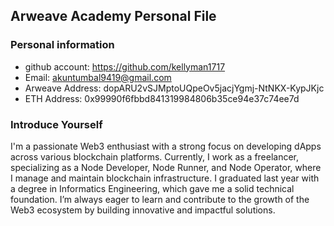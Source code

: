 ## Arweave Academy Personal File

### Personal information

- github account: https://github.com/kellyman1717
- Email: akuntumbal9419@gmail.com
- Arweave Address: dopARU2vSJMptoUQpeOv5jacjYgmj-NtNKX-KypJKjc
- ETH Address: 0x99990f6fbbd841319984806b35ce94e37c74ee7d 

### Introduce Yourself
I'm a passionate Web3 enthusiast with a strong focus on developing dApps across various blockchain platforms. Currently, I work as a freelancer, specializing as a Node Developer, Node Runner, and Node Operator, where I manage and maintain blockchain infrastructure.
I graduated last year with a degree in Informatics Engineering, which gave me a solid technical foundation. I’m always eager to learn and contribute to the growth of the Web3 ecosystem by building innovative and impactful solutions.